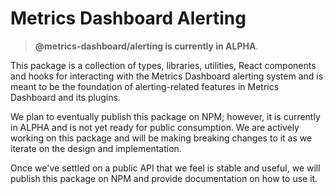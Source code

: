 # Metrics Dashboard Alerting

> **@metrics-dashboard/alerting is currently in ALPHA**.

This package is a collection of types, libraries, utilities, React components and hooks for interacting with the Metrics Dashboard alerting system and is meant to be the foundation of alerting-related features in Metrics Dashboard and its plugins.

We plan to eventually publish this package on NPM; however, it is currently in ALPHA and is not yet ready for public consumption. We are actively working on this package and will be making breaking changes to it as we iterate on the design and implementation.

Once we've settled on a public API that we feel is stable and useful, we will publish this package on NPM and provide documentation on how to use it.
